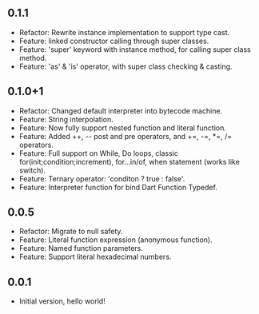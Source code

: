 ## 0.1.1

- Refactor: Rewrite instance implementation to support type cast.
- Feature: linked constructor calling through super classes.
- Feature: 'super' keyword with instance method, for calling super class method.
- Feature: 'as' & 'is' operator, with super class checking & casting.

## 0.1.0+1

- Refactor: Changed default interpreter into bytecode machine.
- Feature: String interpolation.
- Feature: Now fully support nested function and literal function.
- Feature: Added ++, -- post and pre operators, and +=, -=, \*=, /= operators.
- Feature: Full support on While, Do loops, classic for(init;condition;increment), for...in/of, when statement (works like switch).
- Feature: Ternary operator: 'conditon ? true : false'.
- Feature: Interpreter function for bind Dart Function Typedef.

## 0.0.5

- Refactor: Migrate to null safety.
- Feature: Literal function expression (anonymous function).
- Feature: Named function parameters.
- Feature: Support literal hexadecimal numbers.

## 0.0.1

- Initial version, hello world!
